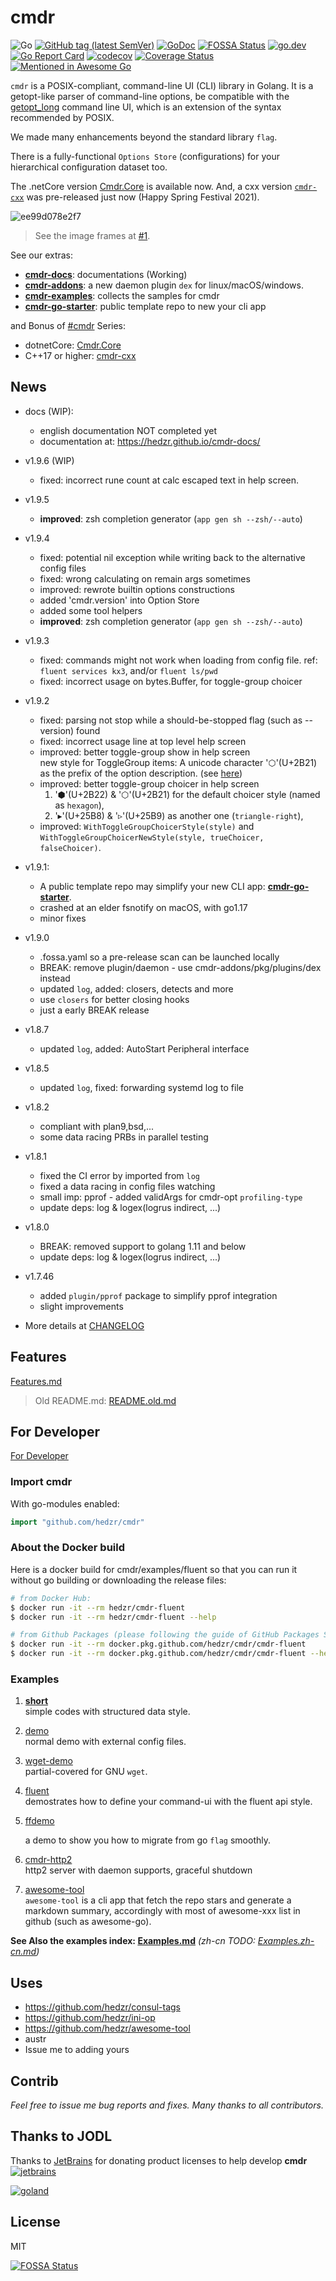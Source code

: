 # cmdr

<!-- [![Build Status](https://travis-ci.org/hedzr/cmdr.svg?branch=master)](https://travis-ci.org/hedzr/cmdr) -->
![Go](https://github.com/hedzr/cmdr/workflows/Go/badge.svg)
[![GitHub tag (latest SemVer)](https://img.shields.io/github/tag/hedzr/cmdr.svg?label=release)](https://github.com/hedzr/cmdr/releases)
[![GoDoc](https://img.shields.io/badge/godoc-reference-blue.svg?style=flat)](https://godoc.org/github.com/hedzr/cmdr) [![FOSSA Status](https://app.fossa.com/api/projects/git%2Bgithub.com%2Fhedzr%2Fcmdr.svg?type=shield)](https://app.fossa.com/projects/git%2Bgithub.com%2Fhedzr%2Fcmdr?ref=badge_shield)
[![go.dev](https://img.shields.io/badge/go.dev-reference-green)](https://pkg.go.dev/github.com/hedzr/cmdr)
[![Go Report Card](https://goreportcard.com/badge/github.com/hedzr/cmdr)](https://goreportcard.com/report/github.com/hedzr/cmdr)
[![codecov](https://codecov.io/gh/hedzr/cmdr/branch/master/graph/badge.svg)](https://codecov.io/gh/hedzr/cmdr)
[![Coverage Status](https://coveralls.io/repos/github/hedzr/cmdr/badge.svg?branch=master)](https://coveralls.io/github/hedzr/cmdr?branch=master)
[![Mentioned in Awesome Go](https://awesome.re/mentioned-badge.svg)](https://github.com/avelino/awesome-go#command-line)
<!-- https://gowalker.org/github.com/hedzr/cmdr -->

`cmdr` is a POSIX-compliant,  command-line UI (CLI) library in Golang.
It is a getopt-like parser of command-line options, 
be compatible with the [getopt_long](http://www.gnu.org/s/libc/manual/html_node/Argument-Syntax.html#Argument-Syntax) 
command line UI, which is an extension of the syntax recommended by POSIX.

We made many enhancements beyond the standard library `flag`.

There is a fully-functional `Options Store` (configurations) for your
hierarchical configuration dataset too.

The .netCore version [Cmdr.Core](https://github.com/hedzr/Cmdr.Core) is available now. And, a cxx version [`cmdr-cxx`](https://github.com/hedzr/cmdr-cxx) was pre-released just now (Happy Spring Festival 2021).

![ee99d078e2f7](https://user-images.githubusercontent.com/12786150/72876202-f49ee500-3d30-11ea-9de0-434bf8decf90.gif)
<!-- built by https://ezgif.com/ -->
> See the image frames at [#1](https://github.com/hedzr/cmdr/issues/1#issuecomment-567779978).



See our extras:

- [**cmdr-docs**](https://github.com/hedzr/cmdr-docs): documentations (Working)
- [**cmdr-addons**](https://github.com/hedzr/cmdr-addons): a new daemon plugin `dex` for linux/macOS/windows.
- [**cmdr-examples**](https://github.com/hedzr/cmdr-examples): collects the samples for cmdr
- [**cmdr-go-starter**](https://github.com/hedzr/cmdr-go-starter): public template repo to new your cli app

and Bonus of [#cmdr](https://github.com/topics/cmdr) Series:

- dotnetCore: [Cmdr.Core](https://github.com/hedzr/Cmdr.Core)
- C++17 or higher: [cmdr-cxx](https://github.com/hedzr/cmdr-cxx)


## News


- docs (WIP):
  - english documentation NOT completed yet
  - documentation at: https://hedzr.github.io/cmdr-docs/

- v1.9.6 (WIP)
  - fixed: incorrect rune count at calc escaped text in help screen.

- v1.9.5
  - **improved**: zsh completion generator (`app gen sh --zsh/--auto`)

- v1.9.4
  - fixed: potential nil exception while writing back to the alternative config files
  - fixed: wrong calculating on remain args sometimes
  - improved: rewrote builtin options constructions
  - added 'cmdr.version' into Option Store
  - added some tool helpers
  - **improved**: zsh completion generator (`app gen sh --zsh/--auto`)

- v1.9.3
  - fixed: commands might not work when loading from config file. ref: `fluent services kx3`, and/or `fluent ls/pwd`
  - fixed: incorrect usage on bytes.Buffer, for toggle-group choicer

- v1.9.2
  - fixed: parsing not stop while a should-be-stopped flag (such as --version) found
  - fixed: incorrect usage line at top level help screen
  - improved: better toggle-group show in help screen  
    new style for ToggleGroup items: A unicode character '⬡'(U+2B21) as the prefix of the option description. (see [here](https://github.com/hedzr/cmdr/issues/1#issuecomment-968247546))
  - improved: better toggle-group choicer in help screen  
    1. '⬢'(U+2B22) &amp; '⬡'(U+2B21) for the default choicer style (named as `hexagon`),
    1. '▸'(U+25B8) &amp; '▹'(U+25B9) as another one (`triangle-right`),
  - improved: `WithToggleGroupChoicerStyle(style)` and `WithToggleGroupChoicerNewStyle(style, trueChoicer, falseChoicer)`. 

- v1.9.1:
  - A public template repo may simplify your new CLI app: [**cmdr-go-starter**](https://github.com/hedzr/cmdr-go-starter).
  - crashed at an elder fsnotify on macOS, with go1.17
  - minor fixes

- v1.9.0
  - .fossa.yaml so a pre-release scan can be launched locally
  - BREAK: remove plugin/daemon - use cmdr-addons/pkg/plugins/dex instead
  - updated `log`, added: closers, detects and more
  - use `closers` for better closing hooks
  - just a early BREAK release

- v1.8.7
  - updated `log`, added: AutoStart Peripheral interface

- v1.8.5
  - updated `log`, fixed: forwarding systemd log to file

- v1.8.2
  - compliant with plan9,bsd,...
  - some data racing PRBs in parallel testing

- v1.8.1
  - fixed the CI error by imported from `log`
  - fixed a data racing in config files watching
  - small imp: pprof - added validArgs for cmdr-opt `profiling-type`
  - update deps: log & logex(logrus indirect, ...)

- v1.8.0
  - BREAK: removed support to golang 1.11 and below
  - update deps: log & logex(logrus indirect, ...)

- v1.7.46
  - added `plugin/pprof` package to simplify pprof integration
  - slight improvements

- More details at [CHANGELOG](./CHANGELOG)



## Features

[Features.md](old/Features.md)

> Old README.md: [README.old.md](old/README.old.md)


## For Developer

[For Developer](old/Developer.md)

### Import cmdr

With go-modules enabled:

```go
import "github.com/hedzr/cmdr"
```


### About the Docker build

Here is a docker build for cmdr/examples/fluent so that you can run it without go building or downloading the release files:

```bash
# from Docker Hub:
$ docker run -it --rm hedzr/cmdr-fluent
$ docker run -it --rm hedzr/cmdr-fluent --help

# from Github Packages (please following the guide of GitHub Packages Site):
$ docker run -it --rm docker.pkg.github.com/hedzr/cmdr/cmdr-fluent
$ docker run -it --rm docker.pkg.github.com/hedzr/cmdr/cmdr-fluent --help
```


### Examples

1. [**short**](./examples/short/README.md)  
   simple codes with structured data style.

2. [demo](./examples/demo/README.md)  
   normal demo with external config files.

3. [wget-demo](./examples/wget-demo/README.md)  
   partial-covered for GNU `wget`.

4. [fluent](./examples/fluent)  
   demostrates how to define your command-ui with the fluent api style.

5. [ffdemo](./examples/ffdemo)

   a demo to show you how to migrate from go `flag` smoothly.

6. [cmdr-http2](https://github.com/hedzr/cmdr-http2)  
   http2 server with daemon supports, graceful shutdown

7. [awesome-tool](https://github.com/hedzr/awesome-tool)  
   `awesome-tool` is a cli app that fetch the repo stars and generate a markdown summary, accordingly with most of awesome-xxx list in github (such as awesome-go).
   


**See Also the examples index: [Examples.md](old/Examples.md)** *(zh-cn TODO: [Examples.zh-cn.md](old/Examples.zh-cn.md))*




## Uses

- https://github.com/hedzr/consul-tags
- https://github.com/hedzr/ini-op
- https://github.com/hedzr/awesome-tool
- austr
- Issue me to adding yours



## Contrib

*Feel free to issue me bug reports and fixes. Many thanks to all contributors.*


## Thanks to JODL

Thanks to [JetBrains](https://www.jetbrains.com/?from=cmdr) for donating product licenses to help develop **cmdr** [![jetbrains](https://gist.githubusercontent.com/hedzr/447849cb44138885e75fe46f1e35b4a0/raw/bedfe6923510405ade4c034c5c5085487532dee4/jetbrains-variant-4.svg)](https://www.jetbrains.com/?from=hedzr/cmdr)

[![goland](https://gist.githubusercontent.com/hedzr/447849cb44138885e75fe46f1e35b4a0/raw/ca8ac2694906f5650d585263dbabfda52072f707/logo-goland.svg)](https://www.jetbrains.com/?from=hedzr/cmdr)


## License

MIT


[![FOSSA Status](https://app.fossa.com/api/projects/git%2Bgithub.com%2Fhedzr%2Fcmdr.svg?type=large)](https://app.fossa.com/projects/git%2Bgithub.com%2Fhedzr%2Fcmdr?ref=badge_large)
